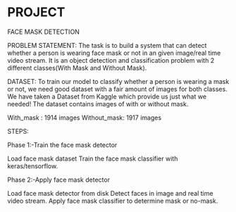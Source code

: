# PROJECT 
FACE MASK DETECTION

PROBLEM STATEMENT:
The task is to build a system that can detect whether a person is wearing face mask or not in an given image/real time video stream. It is an object detection and classification problem with 2 different classes(With Mask and Without Mask).

DATASET:
To train our model to classify whether a person is wearing a mask or not, we need good dataset with a fair amount of images for both classes. We have taken a Dataset from Kaggle which provide us just what we needed! The dataset contains images of with or without mask.

With_mask : 1914 images
Without_mask: 1917 images


STEPS:

Phase 1:-Train the face mask detector

Load face mask dataset
Train the face mask classifier with keras/tensorflow.


Phase 2:-Apply face mask detector

Load face mask detector from disk
Detect faces in image and real time video stream.
Apply face mask classifier to determine mask or no-mask.


